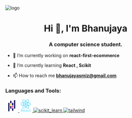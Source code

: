 ![logo](https://github.com/Bhanujaya/Bhanujaya-Smizdhanond/blob/34fefba94377ebed85155d09f2e00a6cee006e0d/918ae5203e6306bfebd752148c922d4d.jpg)

<h1 align="center">Hi 👋, I'm Bhanujaya</h1>
<h3 align="center">A computer science student.</h3>


- 🔭 I’m currently working on **react-first-ecommerce**

- 🌱 I’m currently learning **React , Scikit**

- 📫 How to reach me **bhanujayasmiz@gmail.com**



<h3 align="left">Languages and Tools:</h3><p>
<a href="https://pandas.pydata.org/" target="_blank" rel="noreferrer"> <img src="https://raw.githubusercontent.com/devicons/devicon/2ae2a900d2f041da66e950e4d48052658d850630/icons/pandas/pandas-original.svg" alt="pandas" width="40" height="40"/> </a> <a href="https://reactjs.org/" target="_blank" rel="noreferrer"> <img src="https://raw.githubusercontent.com/devicons/devicon/master/icons/react/react-original-wordmark.svg" alt="react" width="40" height="40"/> </a> <a href="https://scikit-learn.org/" target="_blank" rel="noreferrer"> <img src="https://upload.wikimedia.org/wikipedia/commons/0/05/Scikit_learn_logo_small.svg" alt="scikit_learn" width="40" height="40"/> </a> <a href="https://tailwindcss.com/" target="_blank" rel="noreferrer"> <img src="https://www.vectorlogo.zone/logos/tailwindcss/tailwindcss-icon.svg" alt="tailwind" width="40" height="40"/> </a> </p>
